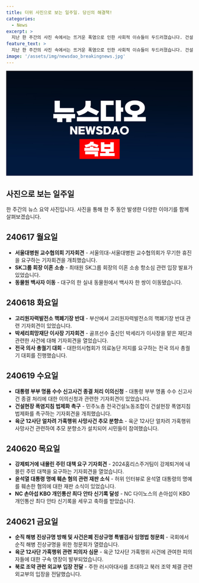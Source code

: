 ```yaml
---
title: 더위 사진으로 보는 일주일. 당신의 해결책!
categories:
  - News
excerpt: >
  지난 한 주간의 사진 속에서는 뜨거운 폭염으로 인한 사회적 이슈들이 두드러졌습니다. 건설노동자들의 폭염지침 법제화 촉구 기자회견, 대한의사협회의 의료농단 저지 대회, 그리고 육군 12사단 얼차려 가혹행위 사망사건 등을 포함한 다양한 사건들이 담겨 있습니다. 또한 환경문제와 관련한 이슈도 포착되었는데, 백사자의 이동과 홈리스 주거팀의 기자회견이 그 예시입니다. 이번 한 주의 다양한 이슈를 담은 사진으로 보는 일주일을 소개합니다.
feature_text: >
  지난 한 주간의 사진 속에서는 뜨거운 폭염으로 인한 사회적 이슈들이 두드러졌습니다. 건설노동자들의 폭염지침 법제화 촉구 기자회견, 대한의사협회의 의료농단 저지 대회, 그리고 육군 12사단 얼차려 가혹행위 사망사건 등을 포함한 다양한 사건들이 담겨 있습니다. 또한 환경문제와 관련한 이슈도 포착되었는데, 백사자의 이동과 홈리스 주거팀의 기자회견이 그 예시입니다. 이번 한 주의 다양한 이슈를 담은 사진으로 보는 일주일을 소개합니다.
image: '/assets/img/newsdao_breakingnews.jpg'
---
```


<p><img src="/assets/img/newsdao_breakingnews.jpg" alt="koreaapp 속보" /></p>

<h2 data-ke-size="size26">사진으로 보는 일주일</h2>

<p data-ke-size="size16">한 주간의 뉴스 요약 사진입니다. 사진을 통해 한 주 동안 발생한 다양한 이야기를 함께 살펴보겠습니다.</p>

<h2 data-ke-size="size24">240617 월요일</h2>

<ul>
    <li><b>서울대병원 교수협의회 기자회견</b> - 서울의대-서울대병원 교수협의회가 무기한 휴진을 요구하는 기자회견을 개최했습니다.</li>
    <li><b>SK그룹 회장 이혼 소송</b> - 최태원 SK그룹 회장의 이혼 소송 항소심 관련 입장 발표가 있었습니다.</li>
    <li><b>동물원 백사자 이동</b> - 대구의 한 실내 동물원에서 백사자 한 쌍이 이동됐습니다.</li>
</ul>

<h2 data-ke-size="size24">240618 화요일</h2>

<ul>
    <li><b>고리원자력발전소 핵폐기장 반대</b> - 부산에서 고리원자력발전소의 핵폐기장 반대 관련 기자회견이 있었습니다.</li>
    <li><b>박세리희망재단 이사장 기자회견</b> - 골프선수 출신인 박세리가 이사장을 맡은 재단과 관련한 사건에 대해 기자회견을 열었습니다.</li>
    <li><b>전국 의사 총궐기 대회</b> - 대한의사협회가 의료농단 저지를 요구하는 전국 의사 총궐기 대회를 진행했습니다.</li>
</ul>

<h2 data-ke-size="size24">240619 수요일</h2>

<ul>
    <li><b>대통령 부부 명품 수수 신고사건 종결 처리 이의신청</b> - 대통령 부부 명품 수수 신고사건 종결 처리에 대한 이의신청과 관련한 기자회견이 있었습니다.</li>
    <li><b>건설현장 폭염지침 법제화 촉구</b> - 민주노총 전국건설노동조합이 건설현장 폭염지침 법제화를 촉구하는 기자회견을 개최했습니다.</li>
    <li><b>육군 12사단 얼차려 가혹행위 사망사건 추모 분향소</b> - 육군 12사단 얼차려 가혹행위 사망사건 관련하여 추모 분향소가 설치되어 시민들이 참여했습니다.</li>
</ul>

<h2 data-ke-size="size24">240620 목요일</h2>

<ul>
    <li><b>강제퇴거에 내몰린 주민 대책 요구 기자회견</b> - 2024홈리스주거팀이 강제퇴거에 내몰린 주민 대책을 요구하는 기자회견을 열었습니다.</li>
    <li><b>윤석열 대통령 명예 훼손 혐의 관련 재판 소식</b> - 허위 인터뷰로 윤석열 대통령의 명예를 훼손한 혐의에 대한 재판 소식이 있었습니다.</li>
    <li><b>NC 손아섭 KBO 개인통산 최다 안타 신기록 달성</b> - NC 다이노스의 손아섭이 KBO 개인통산 최다 안타 신기록을 세우고 축하를 받았습니다.</li>
</ul>

<h2 data-ke-size="size24">240621 금요일</h2>

<ul>
    <li><b>순직 해병 진상규명 방해 및 사건은폐 진상규명 특별검사 임명법 청문회</b> - 국회에서 순직 해병 진상규명을 위한 청문회가 열렸습니다.</li>
    <li><b>육군 12사단 가혹행위 관련 피의자 심문</b> - 육군 12사단 가혹행위 사건에 관여한 피의자들에 대한 구속 영장이 발부되었습니다.</li>
    <li><b>북로 조약 관련 외교부 입장 전달</b> - 주한 러시아대사를 초대하고 북러 조약 체결 관련 외교부의 입장을 전달했습니다.</li>
</ul>

<p data-ke-size="size16">&nbsp;</p>

